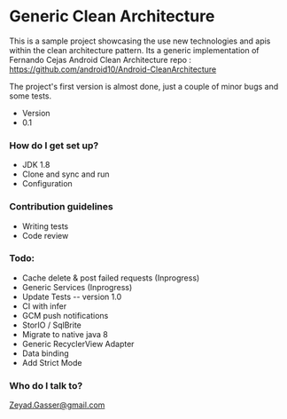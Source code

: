 # Generic Clean Architecture #

This is a sample project showcasing the use new technologies and apis within the clean architecture pattern. Its a generic
implementation of Fernando Cejas Android Clean Architecture repo : https://github.com/android10/Android-CleanArchitecture

The project's first version is almost done, just a couple of minor bugs and some tests.

* Version
* 0.1

### How do I get set up? ###

* JDK 1.8
* Clone and sync and run
* Configuration

### Contribution guidelines ###

* Writing tests
* Code review

### Todo:

* Cache delete & post failed requests (Inprogress)
* Generic Services (Inprogress)
* Update Tests -- version 1.0
* CI with infer 
* GCM push notifications 
* StorIO / SqlBrite
* Migrate to native java 8
* Generic RecyclerView Adapter
* Data binding
* Add Strict Mode

### Who do I talk to? ###

Zeyad.Gasser@gmail.com
